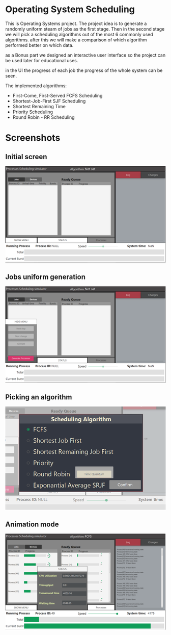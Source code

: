 

# Operating System Scheduling
This is Operating Systems project. 
The project idea is to generate a randomly uniform steam of jobs as the first stage.
Then in the second stage we will pick a scheduling algorithms out of the most 6 commonly used algorithms.
after this we will make a comparison of which algorithm performed better on which data.

as a Bonus part we designed an interactive user interface so the project can be used later for educational uses.

in the UI the progress of each job the progress of the whole system can be seen.

The implemented algorithms: 
 - First-Come, First-Served FCFS Scheduling
 - Shortest-Job-First SJF Scheduling
 - Shortest Remaining Time
 - Priority Scheduling
 - Round Robin - RR Scheduling

# Screenshots
## Initial screen
![Alt text](/Screenshots/initialScreen.PNG?raw=true "Initial Screen")
## Jobs uniform generation
![Alt text](/Screenshots/generatingJobs.PNG?raw=true "Jobs uniform generation")
## Picking an algorithm
![Alt text](/Screenshots/pickingAnAlgo.PNG?raw=true "Picking an algorithm")
## Animation mode
![Alt text](/Screenshots/screenshotInAnimatingMode.PNG?raw=true "Animation mode")
